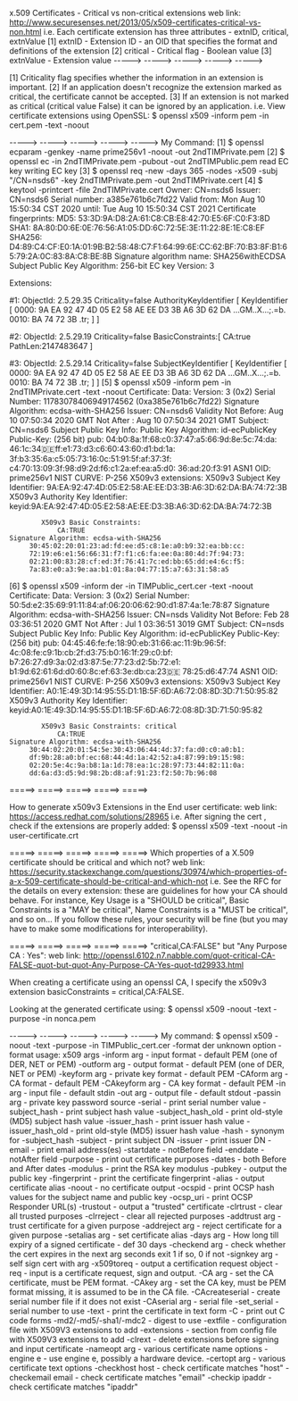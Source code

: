 x.509 Certificates - Critical vs non-critical extensions
web link: http://www.securesenses.net/2013/05/x509-certificates-critical-vs-non.html
i.e. 
Each certificate extension has three attributes - extnID, critical, extnValue
[1] extnID - Extension ID - an OID that specifies the format and definitions of the extension
[2] critical - Critical flag - Boolean value
[3] extnValue - Extension value 
 -----> -----> -----> -----> ----->

[1] Criticality flag specifies whether the information in an extension is important. 
[2] If an application doesn't recognize the extension marked as critical, the certificate cannot be accepted. 
[3] If an extension is not marked as critical (critical value False) it can be ignored by an application.
i.e. View certificate extensions using OpenSSL:
 $ openssl x509 -inform pem -in cert.pem -text -noout

 -----> -----> -----> -----> ----->
My Command:
[1] $ openssl ecparam -genkey -name prime256v1 -noout -out 2ndTIMPrivate.pem
[2] $ openssl ec -in 2ndTIMPrivate.pem -pubout -out 2ndTIMPublic.pem
read EC key
writing EC key
[3] $ openssl req -new -days 365 -nodes -x509 -subj "/CN=nsds6" -key 2ndTIMPrivate.pem -out 2ndTIMPrivate.cert
[4] $ keytool -printcert -file 2ndTIMPrivate.cert
Owner: CN=nsds6
Issuer: CN=nsds6
Serial number: a385e761b6c7fd22
Valid from: Mon Aug 10 15:50:34 CST 2020 until: Tue Aug 10 15:50:34 CST 2021
Certificate fingerprints:
	 MD5:  53:3D:9A:D8:2A:61:C8:CB:E8:42:70:E5:6F:C0:F3:8D
	 SHA1: 8A:80:D0:6E:0E:76:56:A1:05:DD:6C:72:5E:3E:11:22:8E:1E:C8:EF
	 SHA256: D4:89:C4:CF:E0:1A:01:9B:B2:58:48:C7:F1:64:99:6E:CC:62:BF:70:B3:8F:B1:65:79:2A:0C:83:8A:C8:BE:8B
Signature algorithm name: SHA256withECDSA
Subject Public Key Algorithm: 256-bit EC key
Version: 3

Extensions: 

#1: ObjectId: 2.5.29.35 Criticality=false
AuthorityKeyIdentifier [
KeyIdentifier [
0000: 9A EA 92 47 4D 05 E2 58   AE EE D3 3B A6 3D 62 DA  ...GM..X...;.=b.
0010: BA 74 72 3B                                        .tr;
]
]

#2: ObjectId: 2.5.29.19 Criticality=false
BasicConstraints:[
  CA:true
  PathLen:2147483647
]

#3: ObjectId: 2.5.29.14 Criticality=false
SubjectKeyIdentifier [
KeyIdentifier [
0000: 9A EA 92 47 4D 05 E2 58   AE EE D3 3B A6 3D 62 DA  ...GM..X...;.=b.
0010: BA 74 72 3B                                        .tr;
]
]
[5] $ openssl x509 -inform pem -in 2ndTIMPrivate.cert -text -noout
Certificate:
    Data:
        Version: 3 (0x2)
        Serial Number: 11783078406949174562 (0xa385e761b6c7fd22)
    Signature Algorithm: ecdsa-with-SHA256
        Issuer: CN=nsds6
        Validity
            Not Before: Aug 10 07:50:34 2020 GMT
            Not After : Aug 10 07:50:34 2021 GMT
        Subject: CN=nsds6
        Subject Public Key Info:
            Public Key Algorithm: id-ecPublicKey
                Public-Key: (256 bit)
                pub: 
                    04:b0:8a:1f:68:c0:37:47:a5:66:9d:8e:5c:74:da:
                    46:1c:34:de:ff:e1:73:d3:c6:60:43:60:d1:bd:1a:
                    3f:b3:35:6a:c5:05:73:16:0c:51:91:5f:af:37:3f:
                    c4:70:13:09:3f:98:d9:2d:f6:c1:2a:ef:ea:a5:d0:
                    36:ad:20:f3:91
                ASN1 OID: prime256v1
                NIST CURVE: P-256
        X509v3 extensions:
            X509v3 Subject Key Identifier: 
                9A:EA:92:47:4D:05:E2:58:AE:EE:D3:3B:A6:3D:62:DA:BA:74:72:3B
            X509v3 Authority Key Identifier: 
                keyid:9A:EA:92:47:4D:05:E2:58:AE:EE:D3:3B:A6:3D:62:DA:BA:74:72:3B

            X509v3 Basic Constraints: 
                CA:TRUE
    Signature Algorithm: ecdsa-with-SHA256
         30:45:02:20:01:23:ad:fd:ee:d5:c8:1e:a0:b9:32:ea:bb:cc:
         72:19:e6:e1:56:66:31:f7:f1:c6:fa:ee:0a:80:4d:7f:94:73:
         02:21:00:83:28:cf:ed:3f:76:41:7c:ed:bb:65:dd:e4:6c:f5:
         7a:83:e0:a3:9e:aa:b1:01:8a:04:77:15:a7:63:31:58:a5
[6] $ openssl x509 -inform der -in TIMPublic_cert.cer -text -noout
Certificate:
    Data:
        Version: 3 (0x2)
        Serial Number:
            50:5d:e2:35:69:91:11:84:af:06:20:06:62:90:d1:87:4a:1e:78:87
    Signature Algorithm: ecdsa-with-SHA256
        Issuer: CN=nsds
        Validity
            Not Before: Feb 28 03:36:51 2020 GMT
            Not After : Jul  1 03:36:51 3019 GMT
        Subject: CN=nsds
        Subject Public Key Info:
            Public Key Algorithm: id-ecPublicKey
                Public-Key: (256 bit)
                pub: 
                    04:45:46:fe:fe:18:90:eb:31:66:ac:11:9b:96:5f:
                    4c:08:fe:c9:1b:cb:2f:d3:75:b0:16:1f:29:c0:bf:
                    b7:26:27:d9:3a:02:d3:87:5e:77:23:d2:5b:72:e1:
                    b1:9d:62:61:6d:d0:60:8c:ef:63:3e:db:ca:23:de:
                    78:25:d6:47:74
                ASN1 OID: prime256v1
                NIST CURVE: P-256
        X509v3 extensions:
            X509v3 Subject Key Identifier: 
                A0:1E:49:3D:14:95:55:D1:1B:5F:6D:A6:72:08:8D:3D:71:50:95:82
            X509v3 Authority Key Identifier: 
                keyid:A0:1E:49:3D:14:95:55:D1:1B:5F:6D:A6:72:08:8D:3D:71:50:95:82

            X509v3 Basic Constraints: critical
                CA:TRUE
    Signature Algorithm: ecdsa-with-SHA256
         30:44:02:20:01:54:5e:30:43:06:44:4d:37:fa:d0:c0:a0:b1:
         df:9b:28:a0:bf:ec:68:44:4d:1a:42:52:a4:87:99:b9:15:98:
         02:20:5e:4c:9a:b8:1a:1d:78:ea:1c:28:97:73:44:82:11:0a:
         dd:6a:d3:d5:9d:98:2b:d8:af:91:23:f2:50:7b:96:08







 =====> =====> =====> =====> =====>

How to generate x509v3 Extensions in the End user certificate:
web link: https://access.redhat.com/solutions/28965
i.e. After signing the cert , check if the extensions are properly added:
 $ openssl x509 -text -noout -in user-certificate.crt



 =====> =====> =====> =====> =====>
Which properties of a X.509 certificate should be critical and which not?
web link: https://security.stackexchange.com/questions/30974/which-properties-of-a-x-509-certificate-should-be-critical-and-which-not
i.e. See the RFC for the details on every extension: these are guidelines for how your CA should behave. For instance, Key Usage is a "SHOULD be critical", Basic Constraints is a "MAY be critical", Name Constraints is a "MUST be critical", and so on... If you follow these rules, your security will be fine (but you may have to make some modifications for interoperability).





 =====> =====> =====> =====> =====>
"critical,CA:FALSE" but "Any Purpose CA : Yes":
web link: http://openssl.6102.n7.nabble.com/quot-critical-CA-FALSE-quot-but-quot-Any-Purpose-CA-Yes-quot-td29933.html

When creating a certificate using an openssl CA, I specify the x509v3 extension basicConstraints = critical,CA:FALSE.

Looking at the generated certificate using:
 $ openssl x509 -noout -text -purpose -in nonca.pem

 -----> -----> -----> -----> -----> 
My command:
$ openssl x509 -noout -text -purpose -in TIMPublic_cert.cer -format der
unknown option -format
usage: x509 args
 -inform arg     - input format - default PEM (one of DER, NET or PEM)
 -outform arg    - output format - default PEM (one of DER, NET or PEM)
 -keyform arg    - private key format - default PEM
 -CAform arg     - CA format - default PEM
 -CAkeyform arg  - CA key format - default PEM
 -in arg         - input file - default stdin
 -out arg        - output file - default stdout
 -passin arg     - private key password source
 -serial         - print serial number value
 -subject_hash   - print subject hash value
 -subject_hash_old   - print old-style (MD5) subject hash value
 -issuer_hash    - print issuer hash value
 -issuer_hash_old    - print old-style (MD5) issuer hash value
 -hash           - synonym for -subject_hash
 -subject        - print subject DN
 -issuer         - print issuer DN
 -email          - print email address(es)
 -startdate      - notBefore field
 -enddate        - notAfter field
 -purpose        - print out certificate purposes
 -dates          - both Before and After dates
 -modulus        - print the RSA key modulus
 -pubkey         - output the public key
 -fingerprint    - print the certificate fingerprint
 -alias          - output certificate alias
 -noout          - no certificate output
 -ocspid         - print OCSP hash values for the subject name and public key
 -ocsp_uri       - print OCSP Responder URL(s)
 -trustout       - output a "trusted" certificate
 -clrtrust       - clear all trusted purposes
 -clrreject      - clear all rejected purposes
 -addtrust arg   - trust certificate for a given purpose
 -addreject arg  - reject certificate for a given purpose
 -setalias arg   - set certificate alias
 -days arg       - How long till expiry of a signed certificate - def 30 days
 -checkend arg   - check whether the cert expires in the next arg seconds
                   exit 1 if so, 0 if not
 -signkey arg    - self sign cert with arg
 -x509toreq      - output a certification request object
 -req            - input is a certificate request, sign and output.
 -CA arg         - set the CA certificate, must be PEM format.
 -CAkey arg      - set the CA key, must be PEM format
                   missing, it is assumed to be in the CA file.
 -CAcreateserial - create serial number file if it does not exist
 -CAserial arg   - serial file
 -set_serial     - serial number to use
 -text           - print the certificate in text form
 -C              - print out C code forms
 -md2/-md5/-sha1/-mdc2 - digest to use
 -extfile        - configuration file with X509V3 extensions to add
 -extensions     - section from config file with X509V3 extensions to add
 -clrext         - delete extensions before signing and input certificate
 -nameopt arg    - various certificate name options
 -engine e       - use engine e, possibly a hardware device.
 -certopt arg    - various certificate text options
 -checkhost host - check certificate matches "host"
 -checkemail email - check certificate matches "email"
 -checkip ipaddr - check certificate matches "ipaddr"


















































